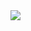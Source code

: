 <img src="https://media.discordapp.net/attachments/1128373923470377170/1217195352491298928/Banner.png?ex=66032482&is=65f0af82&hm=79bc99e80230700e56adaa826a75a51c85786f7dd8419a6bc5fb39c2ad7c7144&=&format=webp&quality=lossless&width=1431&height=670"/>
